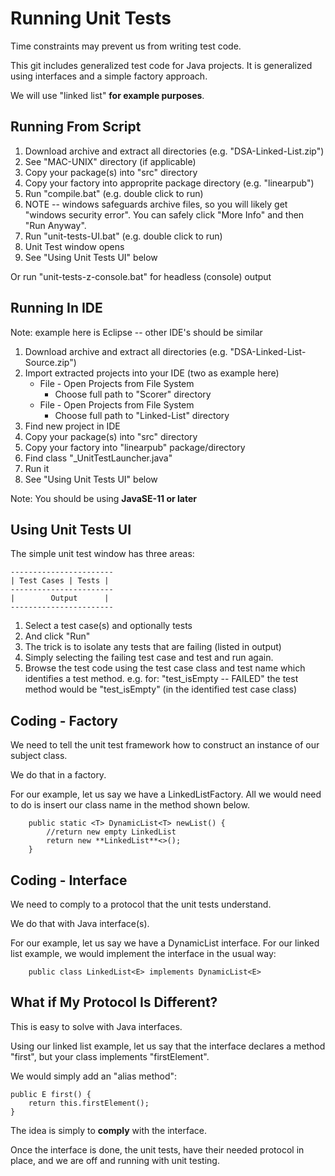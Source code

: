 

# Running Unit Tests

Time constraints may prevent us from writing test code.

This git includes generalized test code for Java projects. It is generalized using interfaces and a simple factory approach.

We will use "linked list" **for example purposes**.

## Running From Script

1. Download archive and extract all directories (e.g. "DSA-Linked-List.zip")
2. See "MAC-UNIX" directory (if applicable)
3. Copy your package(s) into "src" directory
4. Copy your factory into approprite package directory (e.g. "linearpub")
5. Run "compile.bat" (e.g. double click to run)
6. NOTE -- windows safeguards archive files, so you will likely get "windows security error". You can safely click "More Info" and then "Run Anyway".
7. Run "unit-tests-UI.bat" (e.g. double click to run)
8. Unit Test window opens
9. See "Using Unit Tests UI" below

Or run "unit-tests-z-console.bat" for headless (console) output

## Running In IDE

Note: example here is Eclipse -- other IDE's should be similar

1. Download archive and extract all directories (e.g. "DSA-Linked-List-Source.zip")
2. Import extracted projects into your IDE (two as example here)
    - File - Open Projects from File System
      - Choose full path to "Scorer" directory
    - File - Open Projects from File System
      - Choose full path to "Linked-List" directory
3. Find new project in IDE
4. Copy your package(s) into "src" directory
5. Copy your factory into "linearpub" package/directory
6. Find class "_UnitTestLauncher.java"
7. Run it
8. See "Using Unit Tests UI" below

Note: You should be using **JavaSE-11 or later**

## Using Unit Tests UI

The simple unit test window has three areas:

	-----------------------
	| Test Cases | Tests |
	-----------------------
	|        Output      |
	-----------------------

1. Select a test case(s) and optionally tests
2. And click "Run"
3. The trick is to isolate any tests that are failing (listed in output)
4. Simply selecting the failing test case and test and run again.
5. Browse the test code using the test case class and test name which identifies a test method.
  e.g. for:
      "test_isEmpty -- FAILED"
  the test method would be "test_isEmpty" (in the identified test case class)
  
## Coding - Factory

We need to tell the unit test framework how to construct an instance of our subject class.

We do that in a factory.

For our example, let us say we have a LinkedListFactory. All we would need to do is insert our class name in the method shown below.

~~~
	public static <T> DynamicList<T> newList() {
		//return new empty LinkedList
		return new **LinkedList**<>();
	}
~~~

## Coding - Interface

We need to comply to a protocol that the unit tests understand.

We do that with Java interface(s).

For our example, let us say we have a DynamicList interface. For our linked list example, we would implement the interface in the usual way:

~~~
	public class LinkedList<E> implements DynamicList<E>
~~~

## What if My Protocol Is Different?

This is easy to solve with Java interfaces.

Using our linked list example, let us say that the interface declares a method "first", but your class implements "firstElement".

We would simply add an "alias method":

~~~
public E first() {
	return this.firstElement();
}
~~~

The idea is simply to **comply** with the interface.

Once the interface is done, the unit tests, have their needed protocol in place, and we are off and running with unit testing.
